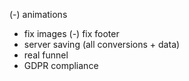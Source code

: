(-) animations
- fix images
(-) fix footer
- server saving (all conversions + data)
- real funnel
- GDPR compliance